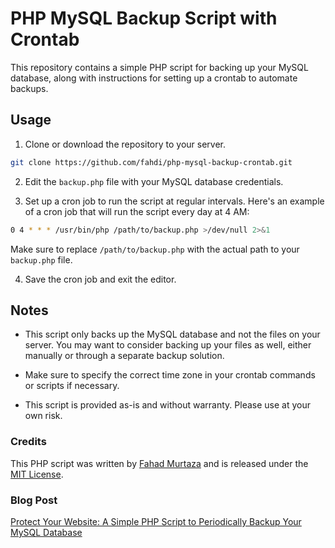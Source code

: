 # PHP MySQL Backup Script with Crontab

This repository contains a simple PHP script for backing up your MySQL database, along with instructions for setting up a crontab to automate backups.

## Usage

1. Clone or download the repository to your server.
```bash
git clone https://github.com/fahdi/php-mysql-backup-crontab.git
```

2. Edit the `backup.php` file with your MySQL database credentials.

3. Set up a cron job to run the script at regular intervals. Here's an example of a cron job that will run the script every day at 4 AM:

```bash
0 4 * * * /usr/bin/php /path/to/backup.php >/dev/null 2>&1

```

Make sure to replace `/path/to/backup.php` with the actual path to your `backup.php` file.

4. Save the cron job and exit the editor.


## Notes

- This script only backs up the MySQL database and not the files on your server. You may want to consider backing up your files as well, either manually or through a separate backup solution.

- Make sure to specify the correct time zone in your crontab commands or scripts if necessary.

- This script is provided as-is and without warranty. Please use at your own risk.


### Credits

This PHP script was written by [Fahad Murtaza](https://www.fahdmurtaza.com/) and is released under the [MIT License](https://chat.openai.com/LICENSE).


### Blog Post

[Protect Your Website: A Simple PHP Script to Periodically Backup Your MySQL Database](https://www.fahdmurtaza.com/protect-your-website-a-simple-php-script-to-periodically-backup-your-mysql-database/)
